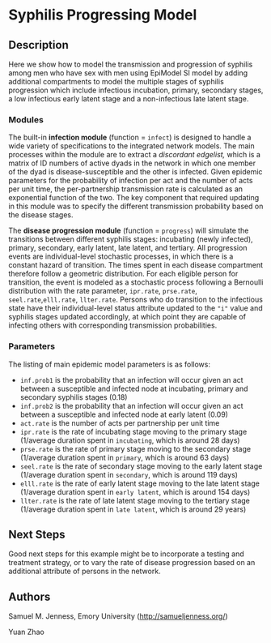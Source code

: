 # Syphilis Progressing Model 

## Description
Here we show how to model the transmission and progression of syphilis among men who have sex with men using EpiModel SI model by adding additional compartments to model the multiple stages of syphilis progression which include infectious incubation, primary, secondary stages, a low infectious early latent stage and a non-infectious late latent stage. 

### Modules
The built-in **infection module** (function = `infect`) is designed to handle a wide variety of specifications to the integrated network models. The main processes within the module are to extract a _discordant edgelist,_ which is a matrix of ID numbers of active dyads in the network in which one member of the dyad is disease-susceptible and the other is infected. Given epidemic parameters for the probability of infection per act and the number of acts per unit time, the per-partnership transmission rate is calculated as an exponential function of the two. The key component that required updating in this module was to specify the different transmission probability based on the disease stages.

The **disease progression module** (function = `progress`) will simulate the transitions between different syphilis stages: incubating (newly infected), primary, secondary, early latent, late latent, and tertiary. All progression events are individual-level stochastic processes, in which there is a constant hazard of transition. The times spent in each disease compartment therefore follow a geometric distribution. For each eligible person for transition, the event is modeled as a stochastic process following a Bernoulli distribution with the rate parameter, `ipr.rate`, `prse.rate`, `seel.rate`,`elll.rate`, `llter.rate`. Persons who do transition to the infectious state have their individual-level status attribute updated to the `"i"` value and syphilis stages updated accordingly, at which point they are capable of infecting others with corresponding transmission probabilities.

### Parameters
The listing of main epidemic model parameters is as follows: 

* `inf.prob1` is the probability that an infection will occur given an act between a susceptible and infected node at incubating, primary and secondary syphilis stages (0.18) 
* `inf.prob2` is the probability that an infection will occur given an act between a susceptible and infected node at early latent (0.09)
* `act.rate` is the number of acts per partnership per unit time 
* `ipr.rate` is the rate of incubating stage moving to the primary stage (1/average duration spent in `incubating`, which is around 28 days) 
* `prse.rate` is the rate of primary stage moving to the secondary stage (1/average duration spent in `primary`, which is around 63 days)
* `seel.rate` is the rate of secondary stage moving to the early latent stage (1/average duration spent in `secondary`, which is around 119 days)
* `elll.rate` is the rate of early latent stage moving to the late latent stage (1/average duration spent in `early latent`, which is around 154 days)
* `llter.rate` is the rate of late latent stage moving to the tertiary stage (1/average duration spent in `late latent`, which is around 29 years)


## Next Steps
Good next steps for this example might be to incorporate a testing and treatment strategy, or to vary the rate of disease progression based on an additional attribute of persons in the network.

## Authors

Samuel M. Jenness, Emory University (http://samueljenness.org/)

Yuan Zhao
